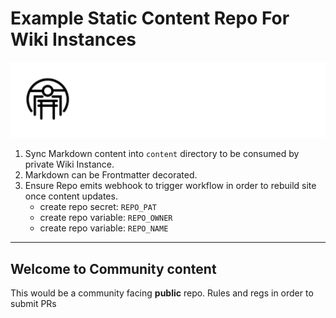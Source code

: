 # Example Static Content Repo For Wiki Instances
![Arcetypal Repo](archetypal-heading.jpg)
1. Sync Markdown content into `content` directory to be consumed by private Wiki Instance.
2. Markdown can be Frontmatter decorated.
3. Ensure Repo emits webhook to trigger workflow in order to rebuild site once content updates.
    * create repo secret: `REPO_PAT`
    * create repo variable: `REPO_OWNER`
    * create repo variable: `REPO_NAME`

---
## Welcome to Community content

This would be a community facing **public** repo.
Rules and regs in order to submit PRs